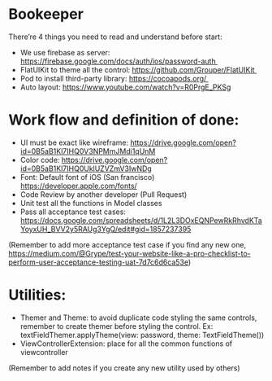 # Bookeeper

There’re 4 things you need to read and understand before start: 

* We use firebase as server: https://firebase.google.com/docs/auth/ios/password-auth 
* FlatUIKit to theme all the control: https://github.com/Grouper/FlatUIKit 
* Pod to install third-party library: https://cocoapods.org/ 
* Auto layout: https://www.youtube.com/watch?v=R0PrgE_PKSg

# Work flow and definition of done:

* UI must be exact like wireframe: https://drive.google.com/open?id=0B5aB1Kl7IHQ0V3NPMmJMdi1qUnM
* Color code: https://drive.google.com/open?id=0B5aB1Kl7IHQ0UklUZVZmV3IwNDg
* Font: Default font of iOS (San francisco) https://developer.apple.com/fonts/
* Code Review by another developer (Pull Request)
* Unit test all the functions in Model classes
* Pass all acceptance test cases: https://docs.google.com/spreadsheets/d/1L2L3DOxEQNPewRkRhvdKTaYoyxUH_BVV2y5RAUg3YgQ/edit#gid=1857237395

(Remember to add more acceptance test case if you find any new one, https://medium.com/@Grype/test-your-website-like-a-pro-checklist-to-perform-user-acceptance-testing-uat-7d7c6d6ca53e)

# Utilities:

* Themer and Theme: to avoid duplicate code styling the same controls, remember to create themer before styling the control. Ex: textFieldThemer.applyTheme(view: password, theme: TextFieldTheme())
* ViewControllerExtension: place for all the common functions of viewcontroller

(Remember to add notes if you create any new utility used by others)
